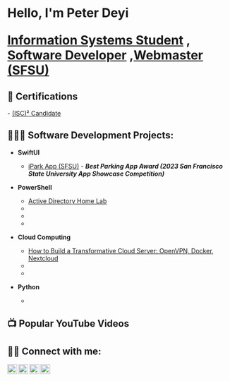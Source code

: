 <h1>Hello, I'm Peter Deyi <br/> 

<a href="https://www.linkedin.com/in/peterdeyi/">Information Systems Student</a> ,<a href="https://github.com/petermvgz"> Software Developer</a> ,<a href="https://ehs.sfsu.edu">Webmaster (SFSU)</a></h1>
<h2>📄 Certifications</h2>
- <a href="https://www.credly.com/badges/050b4c53-4ee6-4c79-8341-42ae75c6589f/public_url">(ISC)² Candidate</a>
<h2>👨🏿‍💻 Software Development Projects:</h2>

- <b>SwiftUI</b>
  - [iPark App (SFSU)](https://github.com/petermvgz/iParkApp-master) - <b><i>Best Parking App Award (2023 San Francisco State University App Showcase Competition)</b></i>

  
- <b>PowerShell</b>
  - [Active Directory Home Lab](https://www.youtube.com/watch?v=MHsI8hJmggI)
  - []()
  - []()
  - []()
- <b>Cloud Computing</b>
  - [How to Build a Transformative Cloud Server: OpenVPN, Docker, Nextcloud](https://youtube.com/watch?v=waW8NQb2VaY&si=iQib75jYpsXuaYvY)
  - []()
  - []()

- <b>Python</b>
  - []()

<h2>📺 Popular YouTube Videos</h2>
<!--
- []()
- []()
- []()
- []()
- []()
-->
<h2>🤳🏾 Connect with me:</h2>

[<img align="left" alt="Peter Deyi | YouTube" width="22px" src="https://cdn.jsdelivr.net/npm/simple-icons@v3/icons/youtube.svg" />][youtube]
[<img align="left" alt="Peter Deyi | Twitter" width="22px" src="https://cdn.jsdelivr.net/npm/simple-icons@v3/icons/twitter.svg" />][twitter]
[<img align="left" alt="Peter Deyi | LinkedIn" width="22px" src="https://cdn.jsdelivr.net/npm/simple-icons@v3/icons/linkedin.svg" />][linkedin]
[<img align="left" alt="Peter Deyi | Instagram" width="22px" src="https://cdn.jsdelivr.net/npm/simple-icons@v3/icons/instagram.svg" />][instagram]

[twitter]: https://twitter.com/
[youtube]: https://www.youtube.com/@peterdeyi/about
[instagram]: https://www.instagram.com/
[linkedin]: https://www.linkedin.com/in/peterdeyi/

<!--
**petermvgz/petermvgz** is a ✨ _special_ ✨ repository because its `README.md` (this file) appears on your GitHub profile.

Here are some ideas to get you started:

- 🔭 I’m currently working on ...
- 🌱 I’m currently learning ...
- 👯 I’m looking to collaborate on ...
- 🤔 I’m looking for help with ...
- 💬 Ask me about ...
- 📫 How to reach me: ...
- 😄 Pronouns: ...
- ⚡ Fun fact: ...
-->
